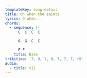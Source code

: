```yaml
---
templateKey: song-detail
title: Oh when the saints
lyrics: O when...
chords:
  - sequence: |-
      C  C  C  C

      G  G  C  C

      F F
    title: Base
trikitixa: '7, 9, 7, 9, 7, 7, 7, +5'
audio:
  - title: V11
---
```


